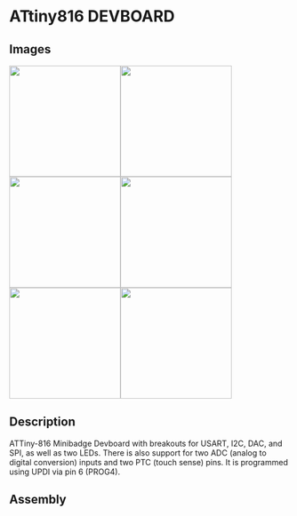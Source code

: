 # ATtiny816 DEVBOARD
## Images
<img src="https://github.com/user-attachments/assets/08d73bf7-969f-488b-956e-efea55961474" height="200"><img src="https://github.com/user-attachments/assets/602e61fd-3275-40b5-b0be-b451f2613107" height="200"><img src="https://github.com/user-attachments/assets/3c6f5981-bbbd-4e7f-b78d-93d94c71777b" height="200"><img src="https://github.com/user-attachments/assets/4a3eb651-b174-4794-853f-94a5c92e95b5" height="200"><img src="https://github.com/user-attachments/assets/06d58bd1-e008-406e-b622-fba6eeb20f30" height="200"><img src="https://github.com/user-attachments/assets/dca33db4-9784-4bc0-88f5-30bcdb845505" height="200">
## Description
ATTiny-816 Minibadge Devboard with breakouts for USART, I2C, DAC, and SPI, as well as two LEDs. There is also support for two ADC (analog to digital conversion) inputs and two PTC (touch sense) pins. It is programmed using UPDI via pin 6 (PROG4).
## Assembly
